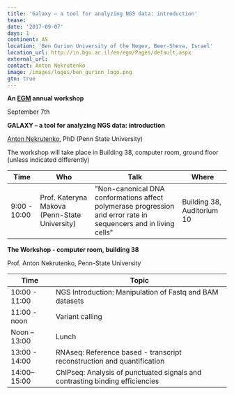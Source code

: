 ```yaml
---
title: 'Galaxy – a tool for analyzing NGS data: introduction'
tease: 
date: '2017-09-07'
days: 1
continent: AS
location: 'Ben Gurion University of the Negev, Beer-Sheva, Israel'
location_url: http://in.bgu.ac.il/en/egm/Pages/default.aspx
external_url: 
contact: Anton Nekrutenko
image: /images/logos/ben_gurion_logo.png
gtn: true
---
```


**An [EGM](http://in.bgu.ac.il/en/egm/Pages/default.aspx) annual workshop**

September 7th

**GALAXY – a tool for analyzing NGS data: introduction**

[Anton Nekrutenko](/people/anton/), PhD (Penn State University)

The workshop will take place in Building 38, computer room, ground floor (unless indicated differently)

| Time | Who | Talk | Where |
| ---- | ---- | ---- | ---- |
 | 9:00 - 10:00  | Prof. Kateryna Makova (Penn-State University) | "Non-canonical DNA conformations affect polymerase progression and error rate in sequencers and in living cells" | Building 38, Auditorium 10 |

 **The Workshop - computer room, building 38**

Prof. Anton Nekrutenko, Penn-State University

| Time | Topic |
| ---- | ---- |
| 10:00 - 11:00  | NGS Introduction: Manipulation of Fastq and BAM datasets |
| 11:00 -  noon |     Variant calling |
| Noon – 13:00 |     Lunch |
| 13:00 - 14:00   |   RNAseq: Reference based - transcript reconstruction and quantification |
| 14:00– 15:00  |  ChIPseq: Analysis of punctuated signals and contrasting binding efficiencies |
